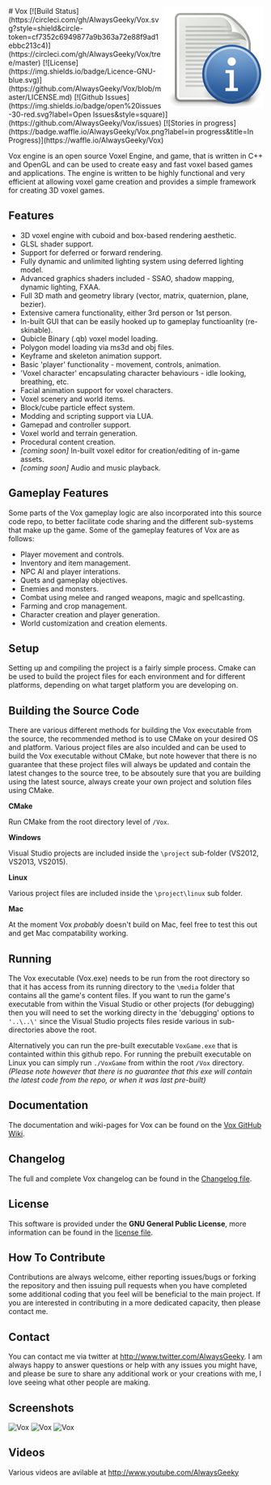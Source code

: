 <img src="readme_icon.png" align="right" />
# Vox
[![Build Status](https://circleci.com/gh/AlwaysGeeky/Vox.svg?style=shield&circle-token=cf7352c6949877a9b363a72e88f9ad1ebbc213c4)](https://circleci.com/gh/AlwaysGeeky/Vox/tree/master)
[![License](https://img.shields.io/badge/Licence-GNU-blue.svg)](https://github.com/AlwaysGeeky/Vox/blob/master/LICENSE.md)
[![Github Issues](https://img.shields.io/badge/open%20issues-30-red.svg?label=Open Issues&style=square)](https://github.com/AlwaysGeeky/Vox/issues)
[![Stories in progress](https://badge.waffle.io/AlwaysGeeky/Vox.png?label=in progress&title=In Progress)](https://waffle.io/AlwaysGeeky/Vox)

Vox engine is an open source Voxel Engine, and game, that is written in C++ and OpenGL and can be used to create easy and fast voxel based games and applications. The engine is written to be highly functional and very efficient at allowing voxel game creation and provides a simple framework for creating 3D voxel games.

## Features
* 3D voxel engine with cuboid and box-based rendering aesthetic. 
* GLSL shader support.
* Support for deferred or forward rendering.
* Fully dynamic and unlimited lighting system using deferred lighting model.
* Advanced graphics shaders included - SSAO, shadow mapping, dynamic lighting, FXAA.
* Full 3D math and geometry library (vector, matrix, quaternion, plane, bezier).
* Extensive camera functionality, either 3rd person or 1st person.
* In-built GUI that can be easily hooked up to gameplay functioanlity (re-skinable).
* Qubicle Binary (.qb) voxel model loading.
* Polygon model loading via ms3d and obj files.
* Keyframe and skeleton animation support.
* Basic 'player' functionality - movement, controls, animation.
* 'Voxel character' encapsulating character behaviours - idle looking, breathing, etc.
* Facial animation support for voxel characters.
* Voxel scenery and world items.
* Block/cube particle effect system.
* Modding and scripting support via LUA.
* Gamepad and controller support.
* Voxel world and terrain generation.
* Procedural content creation.
* *[coming soon]* In-built voxel editor for creation/editing of in-game assets.
* *[coming soon]* Audio and music playback.

## Gameplay Features
Some parts of the Vox gameplay logic are also incorporated into this source code repo, to better facilitate code sharing and the different sub-systems that make up the game. Some of the gameplay features of Vox are as follows:
* Player movement and controls.
* Inventory and item management.
* NPC AI and player interations.
* Quets and gameplay objectives.
* Enemies and monsters.
* Combat using melee and ranged weapons, magic and spellcasting.
* Farming and crop management.
* Character creation and player generation.
* World customization and creation elements.

## Setup
Setting up and compiling the project is a fairly simple process. Cmake can be used to build the project files for each environment and for different platforms, depending on what target platform you are developing on.

## Building the Source Code
There are various different methods for building the Vox executable from the source, the recommended method is to use CMake on your desired OS and platform. Various project files are also inculded and can be used to build the Vox executable without CMake, but note however that there is no guarantee that these project files will always be updated and contain the latest changes to the source tree, to be absoutely sure that you are building using the latest source, always create your own project and solution files using CMake.

**CMake**

Run CMake from the root directory level of ```/Vox```.

**Windows**

Visual Studio projects are included inside the ```\project``` sub-folder (VS2012, VS2013, VS2015).

**Linux**

Various project files are included inside the ```\project\linux``` sub folder.

**Mac**

At the moment Vox *probably* doesn't build on Mac, feel free to test this out and get Mac compatability working.

## Running
The Vox executable (Vox.exe) needs to be run from the root directory so that it has access from its running directory to the ```\media``` folder that contains all the game's content files. If you want to run the game's executable from within the Visual Studio or other projects (for debugging) then you will need to set the working directy in the 'debugging' options to ```'..\..\'``` since the Visual Studio projects files reside various in sub-directories above the root.

Alternatively you can run the pre-built executable ```VoxGame.exe``` that is containted within this github repo. For running the prebuilt executable on Linux you can simply run ```./VoxGame``` from within the root ```/Vox``` directory. *(Please note however that there is no guarantee that this exe will contain the latest code from the repo, or when it was last pre-built)*

## Documentation
The documentation and wiki-pages for Vox can be found on the [Vox GitHub Wiki](https://github.com/AlwaysGeeky/Vox/wiki).

## Changelog
The full and complete Vox changelog can be found in the [Changelog file](https://github.com/AlwaysGeeky/Vox/blob/master/CHANGELOG.md).

## License
This software is provided under the **GNU General Public License**, more information can be found in the [license file](https://github.com/AlwaysGeeky/Vox/blob/master/LICENSE.md).

## How To Contribute
Contributions are always welcome, either reporting issues/bugs or forking the repository and then issuing pull requests when you have completed some additional coding that you feel will be beneficial to the main project. If you are interested in contributing in a more dedicated capacity, then please contact me.

## Contact
You can contact me via twitter at http://www.twitter.com/AlwaysGeeky. I am always happy to answer questions or help with any issues you might have, and please be sure to share any additional work or your creations with me, I love seeing what other people are making.

## Screenshots
![Vox](http://i.imgur.com/usPCqJt.png)
![Vox](http://i.imgur.com/mZ85dWP.png)
![Vox](http://i.imgur.com/ai0qMfD.png)

## Videos
Various videos are avilable at http://www.youtube.com/AlwaysGeeky
